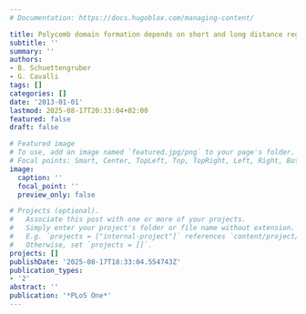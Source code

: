 ```yaml
---
# Documentation: https://docs.hugoblox.com/managing-content/

title: Polycomb domain formation depends on short and long distance regulatory cues
subtitle: ''
summary: ''
authors:
- B. Schuettengruber
- G. Cavalli
tags: []
categories: []
date: '2013-01-01'
lastmod: 2025-08-17T20:33:04+02:00
featured: false
draft: false

# Featured image
# To use, add an image named `featured.jpg/png` to your page's folder.
# Focal points: Smart, Center, TopLeft, Top, TopRight, Left, Right, BottomLeft, Bottom, BottomRight.
image:
  caption: ''
  focal_point: ''
  preview_only: false

# Projects (optional).
#   Associate this post with one or more of your projects.
#   Simply enter your project's folder or file name without extension.
#   E.g. `projects = ["internal-project"]` references `content/project/deep-learning/index.md`.
#   Otherwise, set `projects = []`.
projects: []
publishDate: '2025-08-17T18:33:04.554743Z'
publication_types:
- '2'
abstract: ''
publication: '*PLoS One*'
---
```

